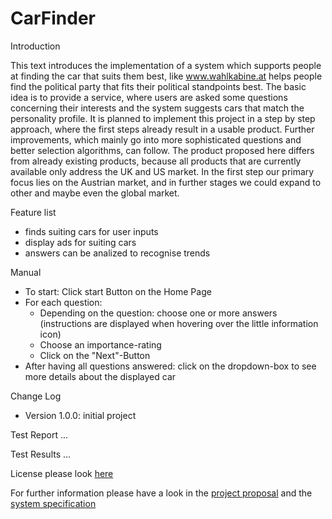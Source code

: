 # CarFinder

Introduction

This text introduces the implementation of a system which supports
people at finding the car that suits them best, like www.wahlkabine.at
helps people find the political party that fits their political standpoints
best.
The basic idea is to provide a service, where users are asked some
questions concerning their interests and the system suggests cars that
match the personality profile.
It is planned to implement this project in a step by step approach, where
the first steps already result in a usable product. Further improvements,
which mainly go into more sophisticated questions and better selection
algorithms, can follow.
The product proposed here differs from already existing products,
because all products that are currently available only address the UK
and US market. In the first step our primary focus lies on the Austrian
market, and in further stages we could expand to other and maybe even
the global market.

Feature list
- finds suiting cars for user inputs
- display ads for suiting cars
- answers can be analized to recognise trends

Manual
- To start: Click start Button on the Home Page
- For each question:
  - Depending on the question: choose one or more answers (instructions are displayed when hovering over the little information icon)
  - Choose an importance-rating
  - Click on the "Next"-Button
- After having all questions answered: click on the dropdown-box to see more details about the displayed car

Change Log
- Version 1.0.0: initial project

Test Report
...


Test Results
...

License
please look [here](https://github.com/leonkuchinka/CarFinder/blob/master/LICENSE)

For further information please have a look in the [project proposal](https://github.com/leonkuchinka/CarFinder/blob/master/ProjectProposalLSK.pdf) 
and the [system specification](https://github.com/leonkuchinka/CarFinder/blob/master/SystemSpecificationLSK.pdf)
